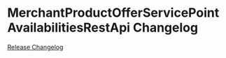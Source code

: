 # MerchantProductOfferServicePointAvailabilitiesRestApi Changelog

[Release Changelog](https://github.com/spryker/merchant-product-offer-service-point-availabilities-rest-api/releases)
